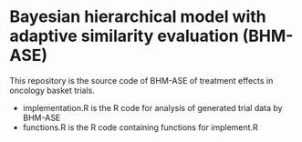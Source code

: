 # Bayesian hierarchical model with adaptive similarity evaluation (BHM-ASE)
This repository is the source code of BHM-ASE of treatment effects in oncology basket trials.
- implementation.R is the R code for analysis of generated trial data by BHM-ASE
- functions.R is the R code containing functions for implement.R
